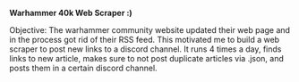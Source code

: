 **Warhammer 40k Web Scraper :)**

Objective: The warhammer community website updated their web page and in the process got rid of their RSS feed. This motivated me to build a web scraper to post new links to a discord channel. It runs 4 times a day, finds links to new article, makes sure to not post duplicate articles via .json, and posts them in a certain discord channel.
